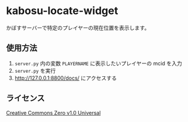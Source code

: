# kabosu-locate-widget
かぼすサーバーで特定のプレイヤーの現在位置を表示します。

## 使用方法
1. `server.py` 内の変数 `PLAYERNAME` に表示したいプレイヤーの mcid を入力
2. `server.py` を実行
3. http://127.0.0.1:8800/docs/ にアクセスする

## ライセンス
[Creative Commons Zero v1.0 Universal](https://github.com/yuitaa/kabosu-locate-widget/blob/main/LICENSE)